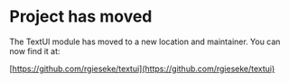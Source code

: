 # Project has moved

The TextUI module has moved to a new location and maintainer. You can now
find it at:

[https://github.com/rgieseke/textui](https://github.com/rgieseke/textui)
